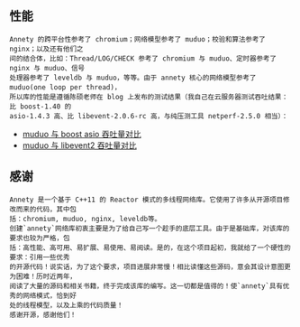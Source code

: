 ## 性能
	Annety 的跨平台性参考了 chromium；网络模型参考了 muduo；校验和算法参考了 nginx；以及还有他们之
	间的结合体，比如：Thread/LOG/CHECK 参考了 chromium 与 muduo、定时器参考了 nginx 与 muduo、信号
	处理器参考了 leveldb 与 muduo，等等。由于 annety 核心的网络模型参考了 muduo(one loop per thread)，
	所以库的性能是遵循陈硕老师在 blog 上发布的测试结果（我自己在云服务器测试吞吐结果：比 boost-1.40 的
	asio-1.4.3 高、比 libevent-2.0.6-rc 高，与纯压测工具 netperf-2.5.0 相当）：
* [muduo 与 boost asio 吞吐量对比](https://blog.csdn.net/Solstice/article/details/5863411)
* [muduo 与 libevent2 吞吐量对比](https://blog.csdn.net/Solstice/article/details/5864889)

## 感谢
	Annety 是一个基于 C++11 的 Reactor 模式的多线程网络库。它使用了许多从开源项目修改而来的代码，其中包
	括：chromium, muduo, nginx, leveldb等。
	创建`annety`网络库初衷主要是为了给自己写一个趁手的底层工具。由于是基础库，对该库的要求也较为严格，包
	括：高性能、高可用、易扩展、易使用、易阅读。是的，在这个项目起初，我就给了一个硬性的要求：引用一些优秀
	的开源代码！说实话，为了这个要求，项目进展非常慢！相比读懂这些源码，意会其设计意图更为困难！历时近两年，
	阅读了大量的源码和相关书籍，终于完成该库的编写。这一切都是值得的！使`annety`具有优秀的网络模式，恰到好
	处的线程模型，以及上乘的代码质量！
	感谢开源，感谢他们！
